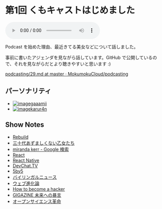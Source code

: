 # 第1回 くもキャストはじめました

<audio src="https://mokumokucloud.github.io/podcasting/audios/2015/03/kumocast_01.mp3" controls>
<a href="https://mokumokucloud.github.io/podcasting/audios/2015/03/kumocast_01.mp3" target="_blank">エピソードを聴く</a>
</audio>

Podcast を始めた理由、最近きてる美女などについて話しました。

事前に書いたアジェンダを見ながら話しています。GitHub で公開しているので、それを見ながらだとより聴きやすいと思います :)

[podcasting/29.md at master · MokumokuCloud/podcasting](https://github.com/MokumokuCloud/podcasting/blob/master/agendas/2015/03/29.md)

## パーソナリティ

<ul class="personality-box">
<li class="personality"><a href="https://twitter.com/(twitter_id)"><img class="avatar" src="https://avatars3.githubusercontent.com/u/4538656?v=3&amp;s=80" alt="image" /><span>gaaamii</span>
</a>
</li>
<li class="personality"><a href="https://twitter.com/karur4n"><img class="avatar" src="https://avatars3.githubusercontent.com/u/6816398?v=3&amp;s=80" alt="image" /><span>karur4n</span>
</a>
</li>
</ul>

## Show Notes
- [Rebuild](http://rebuild.fm)
- [三十代あずましくない乙女たち](http://azoto.crap.jp/)
- [miranda kerr - Google 検索](https://www.google.co.jp/search?q=miranda+kerr&amp;safe=off&amp;source=lnms&amp;tbm=isch&amp;sa=X&amp;ei=3wwZVaJdiOTwBe7AgOAB&amp;ved=0CAcQ_AUoAQ&amp;biw=1106&amp;bih=958)
- [React](http://facebook.github.io/react)
- [React Native](http://facebook.github.io/react-native/)
- [DevChat.TV](http://devchat.tv/)
- [5by5](http://5by5.tv)
- [バイリンガルニュース](http://bilingualnews.libsyn.com/)
- [ウェブ進化論](http://www.amazon.co.jp/dp/4480062858)
- [How to become a hacker](http://cruel.org/freeware/hacker.html)
- [GIGAZINE 未来への暴言](http://www.amazon.co.jp/dp/4023308714)
- [オープンサイエンス革命](http://www.amazon.co.jp/dp/4314011041)
